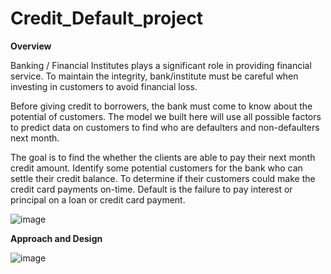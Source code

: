 # Credit_Default_project

**Overview**

Banking / Financial Institutes plays a significant role in providing financial service.
To maintain the integrity, bank/institute must be careful when investing in customers to avoid
financial loss.

Before giving credit to borrowers, the bank must come to know about the potential of customers.
The model we built here will use all possible factors to predict data on customers to find who are  defaulters and non-defaulters next month.

The goal is to find the whether the clients are able to pay their next month credit amount.
Identify some potential customers for the bank who can settle their credit balance.
To determine if their customers could make the credit card payments on-time.
Default is the failure to pay interest or principal on a loan or credit card payment.

![image](https://user-images.githubusercontent.com/72292341/139530231-32e9bb5e-38ee-4df5-be56-d0942a0a651c.png)

**Approach and Design**

![image](https://user-images.githubusercontent.com/72292341/139530284-e45b0e87-bb8d-4ee2-92ae-b17d9dbe6b31.png)
